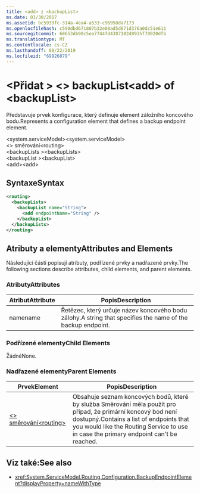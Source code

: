 ```yaml
---
title: <add> z <backupList>
ms.date: 03/30/2017
ms.assetid: bc5939fc-314a-4ea4-a533-c96958da7173
ms.openlocfilehash: c590dbd671807b32e08ad5d871d376a0dc51e611
ms.sourcegitcommit: 68653db98c5ea7744fd438710248935f70020dfb
ms.translationtype: MT
ms.contentlocale: cs-CZ
ms.lasthandoff: 08/22/2019
ms.locfileid: "69926879"
---
```

# <a name="add-of-backuplist"></a><span data-ttu-id="59148-102">\<Přidat > \<> backupList</span><span class="sxs-lookup"><span data-stu-id="59148-102">\<add> of \<backupList></span></span>
<span data-ttu-id="59148-103">Představuje prvek konfigurace, který definuje element záložního koncového bodu.</span><span class="sxs-lookup"><span data-stu-id="59148-103">Represents a configuration element that defines a backup endpoint element.</span></span>  
  
 <span data-ttu-id="59148-104">\<system.serviceModel></span><span class="sxs-lookup"><span data-stu-id="59148-104">\<system.serviceModel></span></span>  
<span data-ttu-id="59148-105">\<> směrování</span><span class="sxs-lookup"><span data-stu-id="59148-105">\<routing></span></span>  
<span data-ttu-id="59148-106">\<backupLists ></span><span class="sxs-lookup"><span data-stu-id="59148-106">\<backupLists></span></span>  
<span data-ttu-id="59148-107">\<backupList ></span><span class="sxs-lookup"><span data-stu-id="59148-107">\<backupList></span></span>  
<span data-ttu-id="59148-108">\<add></span><span class="sxs-lookup"><span data-stu-id="59148-108">\<add></span></span>  
  
## <a name="syntax"></a><span data-ttu-id="59148-109">Syntaxe</span><span class="sxs-lookup"><span data-stu-id="59148-109">Syntax</span></span>  
  
```xml  
<routing>
  <backupLists>
    <backupList name="String">
      <add endpointName="String" />
    </backupList>
  </backupLists>
</routing>
```  
  
## <a name="attributes-and-elements"></a><span data-ttu-id="59148-110">Atributy a elementy</span><span class="sxs-lookup"><span data-stu-id="59148-110">Attributes and Elements</span></span>  
 <span data-ttu-id="59148-111">Následující části popisují atributy, podřízené prvky a nadřazené prvky.</span><span class="sxs-lookup"><span data-stu-id="59148-111">The following sections describe attributes, child elements, and parent elements.</span></span>  
  
### <a name="attributes"></a><span data-ttu-id="59148-112">Atributy</span><span class="sxs-lookup"><span data-stu-id="59148-112">Attributes</span></span>  
  
|<span data-ttu-id="59148-113">Atribut</span><span class="sxs-lookup"><span data-stu-id="59148-113">Attribute</span></span>|<span data-ttu-id="59148-114">Popis</span><span class="sxs-lookup"><span data-stu-id="59148-114">Description</span></span>|  
|---------------|-----------------|  
|<span data-ttu-id="59148-115">name</span><span class="sxs-lookup"><span data-stu-id="59148-115">name</span></span>|<span data-ttu-id="59148-116">Řetězec, který určuje název koncového bodu zálohy.</span><span class="sxs-lookup"><span data-stu-id="59148-116">A string that specifies the name of the backup endpoint.</span></span>|  
  
### <a name="child-elements"></a><span data-ttu-id="59148-117">Podřízené elementy</span><span class="sxs-lookup"><span data-stu-id="59148-117">Child Elements</span></span>  
 <span data-ttu-id="59148-118">Žádné</span><span class="sxs-lookup"><span data-stu-id="59148-118">None.</span></span>  
  
### <a name="parent-elements"></a><span data-ttu-id="59148-119">Nadřazené elementy</span><span class="sxs-lookup"><span data-stu-id="59148-119">Parent Elements</span></span>  
  
|<span data-ttu-id="59148-120">Prvek</span><span class="sxs-lookup"><span data-stu-id="59148-120">Element</span></span>|<span data-ttu-id="59148-121">Popis</span><span class="sxs-lookup"><span data-stu-id="59148-121">Description</span></span>|  
|-------------|-----------------|  
|[<span data-ttu-id="59148-122">\<> směrování</span><span class="sxs-lookup"><span data-stu-id="59148-122">\<routing></span></span>](routing.md)|<span data-ttu-id="59148-123">Obsahuje seznam koncových bodů, které by služba Směrování měla použít pro případ, že primární koncový bod není dostupný.</span><span class="sxs-lookup"><span data-stu-id="59148-123">Contains a list of endpoints that you would like the Routing Service to use in case the primary endpoint can't be reached.</span></span>|  
  
## <a name="see-also"></a><span data-ttu-id="59148-124">Viz také:</span><span class="sxs-lookup"><span data-stu-id="59148-124">See also</span></span>

- <xref:System.ServiceModel.Routing.Configuration.BackupEndpointElement?displayProperty=nameWithType>
